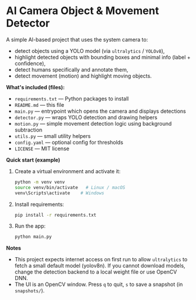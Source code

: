 # AI Camera Object & Movement Detector

A simple AI-based project that uses the system camera to:
- detect objects using a YOLO model (via `ultralytics` / `YOLOv8`),
- highlight detected objects with bounding boxes and minimal info (label + confidence),
- detect humans specifically and annotate them,
- detect movement (motion) and highlight moving objects.

**What's included (files):**
- `requirements.txt` — Python packages to install
- `README.md` — this file
- `main.py` — entrypoint which opens the camera and displays detections
- `detector.py` — wraps YOLO detection and drawing helpers
- `motion.py` — simple movement detection logic using background subtraction
- `utils.py` — small utility helpers
- `config.yaml` — optional config for thresholds
- `LICENSE` — MIT license

**Quick start (example)**

1. Create a virtual environment and activate it:
   ```bash
   python -m venv venv
   source venv/bin/activate   # Linux / macOS
   venv\Scripts\activate    # Windows
   ```

2. Install requirements:
   ```bash
   pip install -r requirements.txt
   ```

3. Run the app:
   ```bash
   python main.py
   ```

**Notes**
- This project expects internet access on first run to allow `ultralytics` to fetch a small default model (yolov8n). If you cannot download models, change the detection backend to a local weight file or use OpenCV DNN.
- The UI is an OpenCV window. Press `q` to quit, `s` to save a snapshot (in `snapshots/`).
